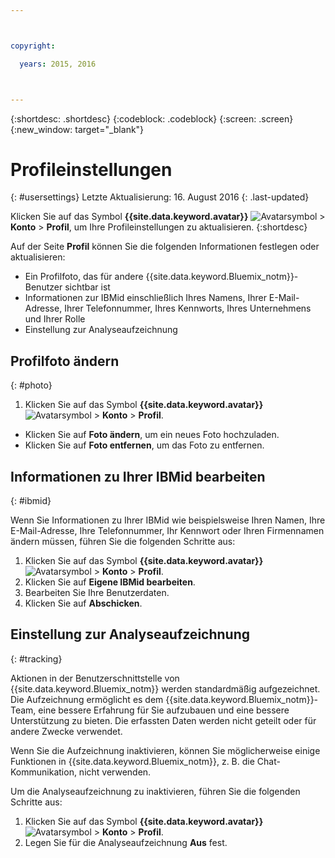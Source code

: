 ```yaml
---



copyright:

  years: 2015, 2016



---
```


{:shortdesc: .shortdesc}
{:codeblock: .codeblock}
{:screen: .screen}
{:new_window: target="_blank"}

# Profileinstellungen
{: #usersettings}
Letzte Aktualisierung: 16. August 2016
{: .last-updated}

Klicken Sie auf das Symbol **{{site.data.keyword.avatar}}** ![Avatarsymbol](../icons/i-avatar-icon.svg) &gt; **Konto** &gt; **Profil**, um Ihre Profileinstellungen zu aktualisieren.
{:shortdesc}

 Auf der Seite **Profil** können Sie die folgenden Informationen festlegen oder aktualisieren:

 * Ein Profilfoto, das für andere {{site.data.keyword.Bluemix_notm}}-Benutzer sichtbar ist
 * Informationen zur IBMid einschließlich Ihres Namens, Ihrer E-Mail-Adresse, Ihrer Telefonnummer, Ihres Kennworts, Ihres Unternehmens und Ihrer Rolle
 * Einstellung zur Analyseaufzeichnung

## Profilfoto ändern
{: #photo}

1. Klicken Sie auf das Symbol **{{site.data.keyword.avatar}}** ![Avatarsymbol](../icons/i-avatar-icon.svg) &gt; **Konto** &gt; **Profil**.

* Klicken Sie auf **Foto ändern**, um ein neues Foto hochzuladen. 
* Klicken Sie auf **Foto entfernen**, um das Foto zu entfernen. 

## Informationen zu Ihrer IBMid bearbeiten
{: #ibmid}

Wenn Sie Informationen zu Ihrer IBMid wie beispielsweise Ihren Namen, Ihre E-Mail-Adresse, Ihre Telefonnummer, Ihr Kennwort oder Ihren Firmennamen ändern müssen, führen Sie die folgenden Schritte aus:

1. Klicken Sie auf das Symbol **{{site.data.keyword.avatar}}** ![Avatarsymbol](../icons/i-avatar-icon.svg) &gt; **Konto** &gt; **Profil**.
2. Klicken Sie auf **Eigene IBMid bearbeiten**.
3. Bearbeiten Sie Ihre Benutzerdaten.
4. Klicken Sie auf **Abschicken**.

## Einstellung zur Analyseaufzeichnung
{: #tracking}

Aktionen in der Benutzerschnittstelle von {{site.data.keyword.Bluemix_notm}} werden standardmäßig aufgezeichnet. Die Aufzeichnung ermöglicht es dem {{site.data.keyword.Bluemix_notm}}-Team, eine bessere Erfahrung für Sie aufzubauen und eine bessere Unterstützung zu bieten. Die erfassten Daten werden nicht geteilt oder für andere Zwecke verwendet.

Wenn Sie die Aufzeichnung inaktivieren, können Sie möglicherweise einige Funktionen in {{site.data.keyword.Bluemix_notm}}, z. B. die Chat-Kommunikation, nicht verwenden.

Um die Analyseaufzeichnung zu inaktivieren, führen Sie die folgenden Schritte aus:

1. Klicken Sie auf das Symbol **{{site.data.keyword.avatar}}** ![Avatarsymbol](../icons/i-avatar-icon.svg) &gt; **Konto** &gt; **Profil**.
2. Legen Sie für die Analyseaufzeichnung **Aus** fest.
